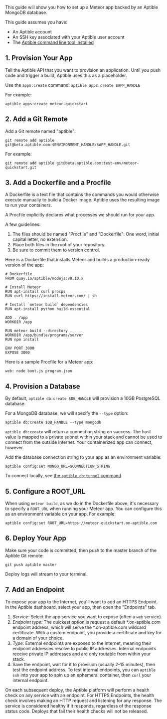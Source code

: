 This guide will show you how to set up a Meteor app backed by an Aptible MongoDB database.

This guide assumes you have:

- An Aptible account
- An SSH key associated with your Aptible user account
- The [Aptible command line tool installed](/support/topics/cli/how-to-install-cli)

## 1. Provision Your App

Tell the Aptible API that you want to provision an application. Until you push code and trigger a build, Aptible uses this as a placeholder.

Use the `apps:create` command: `aptible apps:create $APP_HANDLE`

For example:

    aptible apps:create meteor-quickstart

## 2. Add a Git Remote

Add a Git remote named "aptible":

    git remote add aptible git@beta.aptible.com:$ENVIRONMENT_HANDLE/$APP_HANDLE.git

For example:

    git remote add aptible git@beta.aptible.com:test-env/meteor-quickstart.git

## 3. Add a Dockerfile and a Procfile

A Dockerfile is a text file that contains the commands you would otherwise execute manually to build a Docker image. Aptible uses the resulting image to run your containers.

A Procfile explicitly declares what processes we should run for your app.

A few guidelines:

1. The files should be named "Procfile" and "Dockerfile": One word, initial capital letter, no extension.
2. Place both files in the root of your repository.
3. Be sure to commit them to version control.

Here is a Dockerfile that installs Meteor and builds a production-ready version of the app:

    # Dockerfile
    FROM quay.io/aptible/nodejs:v0.10.x

    # Install Meteor
    RUN apt-install curl procps
    RUN curl https://install.meteor.com/ | sh

    # Install `meteor build` dependencies
    RUN apt-install python build-essential

    ADD . /app
    WORKDIR /app

    RUN meteor build --directory .
    WORKDIR /app/bundle/programs/server
    RUN npm install

    ENV PORT 3000
    EXPOSE 3000

Here is a sample Procfile for a Meteor app:

    web: node boot.js program.json

## 4. Provision a Database

By default, `aptible db:create $DB_HANDLE` will provision a 10GB PostgreSQL database.

For a MongoDB database, we will specify the `--type` option:

    aptible db:create $DB_HANDLE --type mongodb

`aptible db:create` will return a connection string on success. The host value is mapped to a private subnet within your stack and cannot be used to connect from the outside Internet. Your containerized app can connect, however.

Add the database connection string to your app as an environment variable:

    aptible config:set MONGO_URL=$CONNECTION_STRING

To connect locally, see [the `aptible db:tunnel` command](/support/topics/cli/how-to-connect-to-database-from-outside/).

## 5. Configure a ROOT_URL

When using `meteor build`, as we do in the Dockerfile above, it's necessary to specify a `ROOT_URL` when running your Meteor app. You can configure this as an environment variable on your app. For example:

    aptible config:set ROOT_URL=https://meteor-quickstart.on-aptible.com

## 6. Deploy Your App

Make sure your code is committed, then push to the master branch of the Aptible Git remote:

    git push aptible master

Deploy logs will stream to your terminal.

## 7. Add an Endpoint

To expose your app to the Internet, you'll want to add an HTTPS Endpoint. In the Aptible dashboard, select your app, then open the "Endpoints" tab.

1. *Service:* Select the app service you want to expose (often a `web` service).
2. *Endpoint type:* The quickest option is request a default *.on-aptible.com endpoint address, which will serve the *.on-aptible.com wildcard certificate. With a custom endpoint, you provide a certificate and key for a domain of your choice.
3. *Type:* External endpoints are exposed to the Internet, meaning their endpoint addresses resolve to public IP addresses. Internal endpoints receive private IP addresses and are only routable from within your stack.
4. Save the endpoint, wait for it to provision (usually 2-15 minutes), then test the endpoint address. To test internal endpoints, you can `aptible ssh`
 into your app to spin up an ephemeral container, then `curl` your internal endpoint.

On each subsequent deploy, the Aptible platform will perform a health check on any service with an endpoint. For HTTPS Endpoints, the health check involves making an HTTP request and listening for any response. The service is considered healthy if it responds, regardless of the response status code. Deploys that fail their health checks will not be released.
